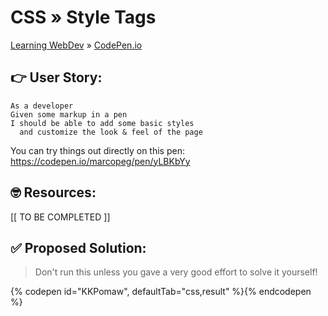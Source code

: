 # CSS » Style Tags
[Learning WebDev](../../../README.md) » [CodePen.io](../README.md)

## 👉 User Story:

```
As a developer
Given some markup in a pen
I should be able to add some basic styles
  and customize the look & feel of the page
```

You can try things out directly on this pen:  
https://codepen.io/marcopeg/pen/yLBKbYy

## 🤓 Resources:

[[ TO BE COMPLETED ]]

## ✅ Proposed Solution:

> Don't run this unless you gave a very good effort to solve it yourself!

{% codepen id="KKPomaw", defaultTab="css,result" %}{% endcodepen %}

